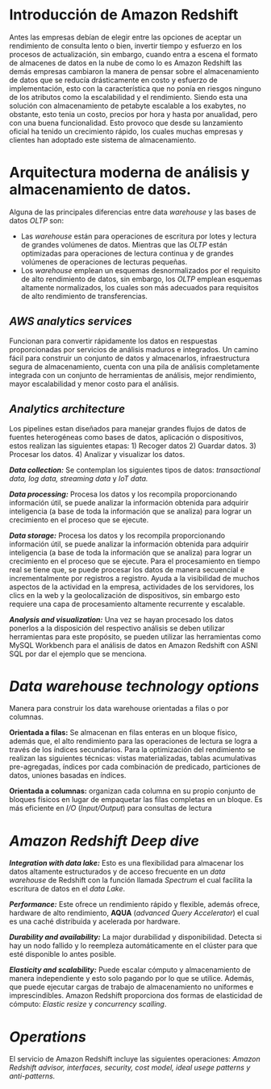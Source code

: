 # Introducción de Amazon Redshift

Antes las empresas debían de elegir entre las opciones de aceptar un rendimiento de consulta lento o bien, invertir tiempo y esfuerzo en los procesos de actualización, sin embargo, cuando entra a escena el formato de almacenes de datos en la nube de como lo es Amazon Redshift las demás empresas cambiaron la manera de pensar sobre el almacenamiento de datos que se reducía drásticamente en costo y esfuerzo de implementación, esto con la característica que no ponía en riesgos ninguno de los atributos como la escalabilidad y el rendimiento. Siendo esta una solución con almacenamiento de petabyte escalable a los exabytes, no obstante, esto tenia un costo, precios por hora y hasta por anualidad, pero con una buena funcionalidad. Esto provoco que desde su lanzamiento oficial ha tenido un crecimiento rápido, los cuales muchas empresas y clientes han adoptado este sistema de almacenamiento.

# Arquitectura moderna de análisis y almacenamiento de datos.

Alguna de las principales diferencias entre data *warehouse* y las bases de datos *OLTP* son:
* Las *warehouse* están para operaciones de escritura por lotes y lectura de grandes volúmenes de datos. Mientras que las *OLTP* están optimizadas para operaciones de lectura continua y de grandes volúmenes de operaciones de lecturas pequeñas. 
* Los *warehouse* emplean un esquemas desnormalizados por el requisito de alto rendimiento de datos, sin embargo, los *OLTP* emplean esquemas altamente normalizados, los cuales son más adecuados para requisitos de alto rendimiento de transferencias. 

## *AWS analytics services*
Funcionan para convertir rápidamente los datos en respuestas proporcionadas por servicios de análisis maduros e integrados. Un camino fácil para construir un conjunto de datos y almacenarlos, infraestructura segura de almacenamiento, cuenta con una pila de análisis completamente integrada con un conjunto de herramientas de análisis, mejor rendimiento, mayor escalabilidad y menor costo para el análisis.
## *Analytics architecture*
Los pipelines estan diseñados para manejar grandes flujos de datos de fuentes heterogéneas como bases de datos, aplicación o dispositivos, estos realizan las siguientes etapas: 1) Recoger datos 2) Guardar datos. 3) Procesar los datos. 4) Analizar y visualizar los datos.

***Data collection:*** Se contemplan los siguientes tipos de datos: *transactional data, log data, streaming data* y *IoT data.*

***Data processing:*** Procesa los datos y los recompila proporcionando información útil, se puede analizar la información obtenida para adquirir inteligencia (a base de toda la información que se analiza) para lograr un crecimiento en el proceso que se ejecute.

***Data storage:***  Procesa los datos y los recompila proporcionando información útil, se puede analizar la información obtenida para adquirir inteligencia (a base de toda la información que se analiza) para lograr un crecimiento en el proceso que se ejecute. Para el procesamiento en tiempo real se tiene que, se puede procesar los datos de manera secuencial e incrementalmente por registros a registro. Ayuda a la visibilidad de muchos aspectos de la actividad en la empresa, actividades de los servidores, los clics en la web y la geolocalización de dispositivos, sin embargo esto requiere una capa de procesamiento altamente recurrente y escalable.

***Analysis and visualization:*** Una vez se hayan procesado los datos ponerlos a la disposición del respectivo análisis se deben utilizar herramientas para este propósito, se pueden utilizar las herramientas como MySQL Workbench para el análisis de datos en Amazon Redshift con ASNI SQL por dar el ejemplo que se menciona.

# *Data warehouse technology options*
Manera para construir los data warehouse orientadas a filas o por columnas.

**Orientada a filas:** Se almacenan en filas enteras en un bloque físico, además que, el alto rendimiento para las operaciones de lectura se logra a través de los índices secundarios. Para la optimización del rendimiento se realizan las siguientes técnicas: vistas materializadas, tablas acumulativas pre-agregadas, índices por cada combinación de predicado, particiones de datos, uniones basadas en índices.

**Orientada a columnas:** organizan cada columna en su propio conjunto de bloques físicos en lugar de empaquetar las filas completas en un bloque. Es más eficiente en *I/O* (*Input/Output*) para consultas de lectura 

# *Amazon Redshift Deep dive*
***Integration with data lake:*** Esto es una flexibilidad para almacenar los datos altamente estructurados y de acceso frecuente en un *data warehouse* de Redshift con la función llamada *Spectrum* el cual facilita la escritura de datos en el *data Lake*.

***Performance:*** Este ofrece un rendimiento rápido y flexible, además ofrece, hardware de alto rendimiento, **AQUA** (*advanced Query Accelerator*) el cual es una caché distribuida y acelerada por hardware.

***Durability and availability:*** La major durabilidad y disponibilidad. Detecta si hay un nodo fallido y lo reempleza automáticamente en el clúster para que esté disponible lo antes posible. 

***Elasticity and scalability:*** Puede escalar cómputo y almacenamiento de manera independiente y esto solo pagando por lo que se utilice. Además, que puede ejecutar cargas de trabajo de almacenamiento no uniformes e imprescindibles. Amazon Redshift proporciona dos formas de elasticidad de cómputo: *Elastic resize* y *concurrency scalling*.

# *Operations*
El servicio de Amazon Redshift incluye las siguientes operaciones: *Amazon Redshift advisor, interfaces, security, cost model, ideal usege patterns y anti-patterns.*